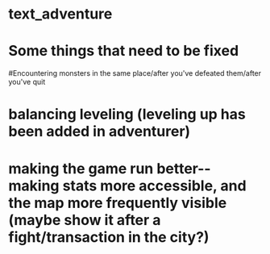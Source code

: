 # text_adventure

# Some things that need to be fixed
#Encountering monsters in the same place/after you've defeated them/after you've quit

# balancing leveling (leveling up has been added in adventurer)

# making the game run better-- making stats more accessible<Im working on this>, and the map more frequently visible (maybe show it after a fight/transaction in the city?)